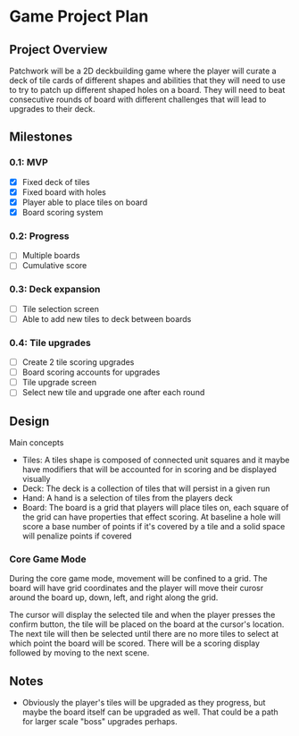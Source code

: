 # Game Project Plan

## Project Overview
Patchwork will be a 2D deckbuilding game where the player will curate a deck of tile cards of different shapes and abilities that they will need to use to try to patch up different shaped holes on a board. They will need to beat consecutive rounds of board with different challenges that will lead to upgrades to their deck.

## Milestones

### 0.1: MVP
- [x] Fixed deck of tiles
- [x] Fixed board with holes
- [x] Player able to place tiles on board
- [x] Board scoring system

### 0.2: Progress
- [ ] Multiple boards
- [ ] Cumulative score

### 0.3: Deck expansion
- [ ] Tile selection screen
- [ ] Able to add new tiles to deck between boards

### 0.4: Tile upgrades
- [ ] Create 2 tile scoring upgrades
- [ ] Board scoring accounts for upgrades
- [ ] Tile upgrade screen
- [ ] Select new tile and upgrade one after each round

## Design
Main concepts
- Tiles: A tiles shape is composed of connected unit squares and it maybe have modifiers that will be accounted for in scoring and be displayed visually
- Deck: The deck is a collection of tiles that will persist in a given run
- Hand: A hand is a selection of tiles from the players deck
- Board: The board is a grid that players will place tiles on, each square of the grid can have properties that effect scoring. At baseline a hole will score a base number of points if it's covered by a tile and a solid space will penalize points if covered


### Core Game Mode

During the core game mode, movement will be confined to a grid. The board will have grid coordinates and the player will move their curosr around the board up, down, left, and right along the grid.

The cursor will display the selected tile and when the player presses the confirm button, the tile will be placed on the board at the cursor's location. The next tile will then be selected until there are no more tiles to select at which point the board will be scored. There will be a scoring display followed by moving to the next scene.

## Notes
- Obviously the player's tiles will be upgraded as they progress, but maybe the board itself can be upgraded as well. That could be a path for larger scale "boss" upgrades perhaps.